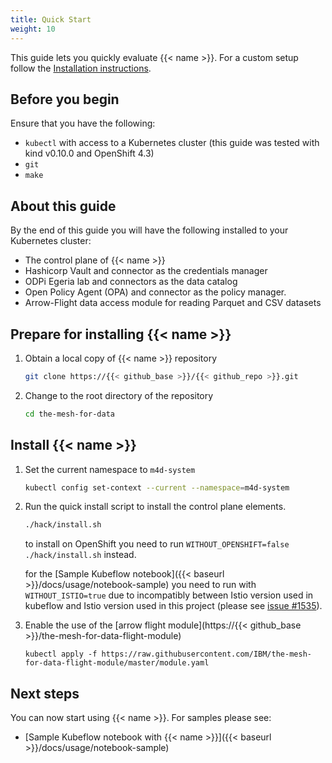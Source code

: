 ```yaml
---
title: Quick Start
weight: 10
---
```


This guide lets you quickly evaluate {{< name >}}. For a custom setup follow the [Installation instructions](../install).

## Before you begin
Ensure that you have the following:
- `kubectl` with access to a Kubernetes cluster (this guide was tested with kind v0.10.0 and OpenShift 4.3)
- `git`
- `make`

## About this guide
By the end of this guide you will have the following installed to your Kubernetes cluster:
- The control plane of {{< name >}}
- Hashicorp Vault and connector as the credentials manager 
- ODPi Egeria lab and connectors as the data catalog
- Open Policy Agent (OPA) and connector as the policy manager.
- Arrow-Flight data access module for reading Parquet and CSV datasets

## Prepare for installing {{< name >}}

1.  Obtain a local copy of {{< name >}} repository
    ```bash
    git clone https://{{< github_base >}}/{{< github_repo >}}.git
    ```
1.  Change to the root directory of the repository
    ```bash
    cd the-mesh-for-data
    ```

## Install {{< name >}}

1. Set the current namespace to `m4d-system`
    ```bash
    kubectl config set-context --current --namespace=m4d-system
    ```
1. Run the quick install script to install the control plane elements.

    ```bash
    ./hack/install.sh
    ```

    to install on OpenShift you need to run ```WITHOUT_OPENSHIFT=false ./hack/install.sh``` instead.

    for the [Sample Kubeflow notebook]({{< baseurl >}}/docs/usage/notebook-sample) you need to run with ```WITHOUT_ISTIO=true``` due to incompatibly between Istio version used in kubeflow and Istio version used in this project (please see [issue #1535](https://github.com/kubeflow/manifests/issues/1535)).

1. Enable the use of the [arrow flight module](https://{{< github_base >}}/the-mesh-for-data-flight-module)
    ```
    kubectl apply -f https://raw.githubusercontent.com/IBM/the-mesh-for-data-flight-module/master/module.yaml
    ```

## Next steps
You can now start using {{< name >}}. For samples please see:
- [Sample Kubeflow notebook with {{< name >}}]({{< baseurl >}}/docs/usage/notebook-sample)
